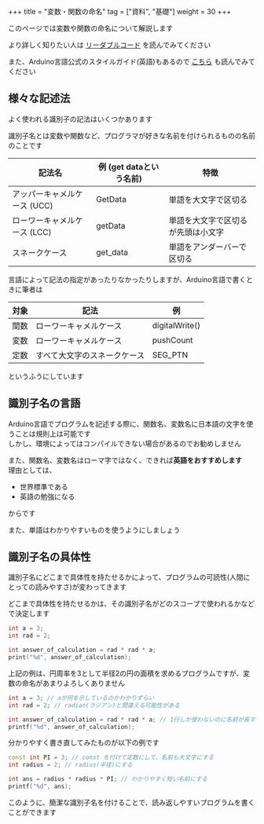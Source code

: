 +++
title = "変数・関数の命名"
tag = ["資料", "基礎"]
weight = 30
+++

このページでは変数や関数の命名について解説します

より詳しく知りたい人は [リーダブルコード](www.amazon.co.jp/dp/4873115655) を読んでみてください

また、Arduino言語公式のスタイルガイド(英語)もあるので [こちら](https://docs.arduino.cc/learn/contributions/arduino-writing-style-guide) も読んでみてください

## 様々な記述法

よく使われる識別子の記法はいくつかあります

識別子名とは変数や関数など、プログラマが好きな名前を付けられるものの名前のことです

| 記法名                        | 例 (get dataという名前) | 特徴                               |  
| ----------------------------- | ---------------------- | ---------------------------------- |  
| アッパーキャメルケース (UCC)  | GetData                | 単語を大文字で区切る               |  
| ローワーキャメルケース  (LCC) | getData                | 単語を大文字で区切るが先頭は小文字 |  
| スネークケース                | get_data               | 単語をアンダーバーで区切る         |  

言語によって記法の指定があったりなかったりしますが、Arduino言語で書くときに筆者は

| 対象 | 記法                         | 例             |  
| ---- | ---------------------------- | -------------- |  
| 関数 | ローワーキャメルケース       | digitalWrite() |  
| 変数 | ローワーキャメルケース       | pushCount      |  
| 定数 | すべて大文字のスネークケース | SEG_PTN        |  

というふうにしています

## 識別子名の言語

Arduino言語でプログラムを記述する際に、関数名、変数名に日本語の文字を使うことは規則上は可能です  
しかし、環境によってはコンパイルできない場合があるのでお勧めしません

また、関数名、変数名はローマ字ではなく、できれば**英語をおすすめします**  
理由としては、

* 世界標準である
* 英語の勉強になる

からです

また、単語はわかりやすいものを使うようにしましょう

## 識別子名の具体性

識別子名にどこまで具体性を持たせるかによって、プログラムの可読性(人間にとっての読みやすさ)が変わってきます

どこまで具体性を持たせるかは、その識別子名がどのスコープで使われるかなどで決定します

```c++
int a = 3;
int rad = 2;

int answer_of_calculation = rad * rad * a;
print("%d", answer_of_calculation);
```

上記の例は、円周率を3として半径2の円の面積を求めるプログラムですが、変数の命名があまりよろしくありません

```c++
int a = 3; // aが何を示しているのかわかりずらい
int rad = 2; // radian(ラジアン)と間違える可能性がある

int answer_of_calculation = rad * rad * a; // 1行しか使わないのに名前が長すぎる
printf("%d", answer_of_calculation);
```

分かりやすく書き直してみたものが以下の例です

```c++
const int PI = 3; // const を付けて定数にして、名前も大文字にする
int radius = 2; // radius(半径)にする

int ans = radius * radius * PI; // わかりやすく短い名前にする
printf("%d", ans);
```

このように、簡潔な識別子名を付けることで、読み返しやすいプログラムを書くことができます
